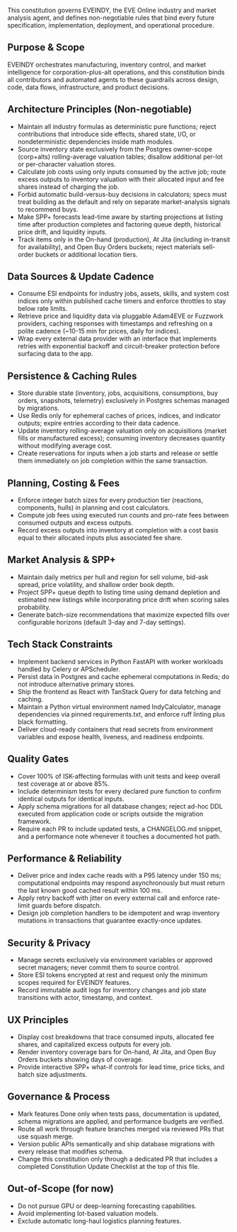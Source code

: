 This constitution governs EVEINDY, the EVE Online industry and market analysis agent, and defines non-negotiable rules that bind every future specification, implementation, deployment, and operational procedure.

## Purpose & Scope
EVEINDY orchestrates manufacturing, inventory control, and market intelligence for corporation-plus-alt operations, and this constitution binds all contributors and automated agents to these guardrails across design, code, data flows, infrastructure, and product decisions.

## Architecture Principles (Non-negotiable)
- Maintain all industry formulas as deterministic pure functions; reject contributions that introduce side effects, shared state, I/O, or nondeterministic dependencies inside math modules.
- Source inventory state exclusively from the Postgres owner-scope (corp+alts) rolling-average valuation tables; disallow additional per-lot or per-character valuation stores.
- Calculate job costs using only inputs consumed by the active job; route excess outputs to inventory valuation with their allocated input and fee shares instead of charging the job.
- Forbid automatic build-versus-buy decisions in calculators; specs must treat building as the default and rely on separate market-analysis signals to recommend buys.
- Make SPP+ forecasts lead-time aware by starting projections at listing time after production completes and factoring queue depth, historical price drift, and liquidity inputs.
- Track items only in the On-hand (production), At Jita (including in-transit for availability), and Open Buy Orders buckets; reject materials sell-order buckets or additional location tiers.

## Data Sources & Update Cadence
- Consume ESI endpoints for industry jobs, assets, skills, and system cost indices only within published cache timers and enforce throttles to stay below rate limits.
- Retrieve price and liquidity data via pluggable Adam4EVE or Fuzzwork providers, caching responses with timestamps and refreshing on a polite cadence (~10-15 min for prices, daily for indices).
- Wrap every external data provider with an interface that implements retries with exponential backoff and circuit-breaker protection before surfacing data to the app.

## Persistence & Caching Rules
- Store durable state (inventory, jobs, acquisitions, consumptions, buy orders, snapshots, telemetry) exclusively in Postgres schemas managed by migrations.
- Use Redis only for ephemeral caches of prices, indices, and indicator outputs; expire entries according to their data cadence.
- Update inventory rolling-average valuation only on acquisitions (market fills or manufactured excess); consuming inventory decreases quantity without modifying average cost.
- Create reservations for inputs when a job starts and release or settle them immediately on job completion within the same transaction.

## Planning, Costing & Fees
- Enforce integer batch sizes for every production tier (reactions, components, hulls) in planning and cost calculators.
- Compute job fees using executed run counts and pro-rate fees between consumed outputs and excess outputs.
- Record excess outputs into inventory at completion with a cost basis equal to their allocated inputs plus associated fee share.

## Market Analysis & SPP+
- Maintain daily metrics per hull and region for sell volume, bid-ask spread, price volatility, and shallow order book depth.
- Project SPP+ queue depth to listing time using demand depletion and estimated new listings while incorporating price drift when scoring sales probability.
- Generate batch-size recommendations that maximize expected fills over configurable horizons (default 3-day and 7-day settings).

## Tech Stack Constraints
- Implement backend services in Python FastAPI with worker workloads handled by Celery or APScheduler.
- Persist data in Postgres and cache ephemeral computations in Redis; do not introduce alternative primary stores.
- Ship the frontend as React with TanStack Query for data fetching and caching.
- Maintain a Python virtual environment named IndyCalculator, manage dependencies via pinned requirements.txt, and enforce ruff linting plus black formatting.
- Deliver cloud-ready containers that read secrets from environment variables and expose health, liveness, and readiness endpoints.

## Quality Gates
- Cover 100% of ISK-affecting formulas with unit tests and keep overall test coverage at or above 85%.
- Include determinism tests for every declared pure function to confirm identical outputs for identical inputs.
- Apply schema migrations for all database changes; reject ad-hoc DDL executed from application code or scripts outside the migration framework.
- Require each PR to include updated tests, a CHANGELOG.md snippet, and a performance note whenever it touches a documented hot path.

## Performance & Reliability
- Deliver price and index cache reads with a P95 latency under 150 ms; computational endpoints may respond asynchronously but must return the last known good cached result within 100 ms.
- Apply retry backoff with jitter on every external call and enforce rate-limit guards before dispatch.
- Design job completion handlers to be idempotent and wrap inventory mutations in transactions that guarantee exactly-once updates.

## Security & Privacy
- Manage secrets exclusively via environment variables or approved secret managers; never commit them to source control.
- Store ESI tokens encrypted at rest and request only the minimum scopes required for EVEINDY features.
- Record immutable audit logs for inventory changes and job state transitions with actor, timestamp, and context.

## UX Principles
- Display cost breakdowns that trace consumed inputs, allocated fee shares, and capitalized excess outputs for every job.
- Render inventory coverage bars for On-hand, At Jita, and Open Buy Orders buckets showing days of coverage.
- Provide interactive SPP+ what-if controls for lead time, price ticks, and batch size adjustments.

## Governance & Process
- Mark features Done only when tests pass, documentation is updated, schema migrations are applied, and performance budgets are verified.
- Route all work through feature branches merged via reviewed PRs that use squash merge.
- Version public APIs semantically and ship database migrations with every release that modifies schema.
- Change this constitution only through a dedicated PR that includes a completed Constitution Update Checklist at the top of this file.

## Out-of-Scope (for now)
- Do not pursue GPU or deep-learning forecasting capabilities.
- Avoid implementing lot-based valuation models.
- Exclude automatic long-haul logistics planning features.
